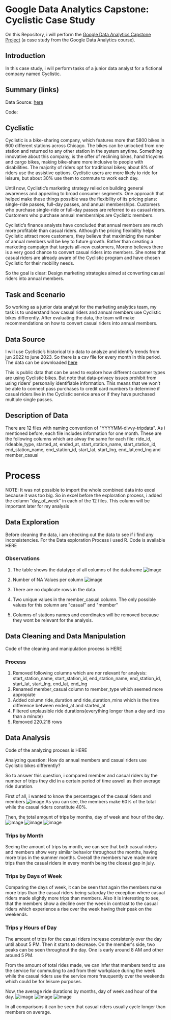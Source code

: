 # Google Data Analytics Capstone: Cyclistic Case Study
On this Repository, i will perform the [Google Data Analytics Capstone Project](https://www.coursera.org/learn/google-data-analytics-capstone) (a case study from the Google Data Analytics course).

## Introduction
In this case study, i will perform tasks of a junior data analyst for a fictional company named Cyclistic.

## Summary (links)
Data Source: [here](https://divvy-tripdata.s3.amazonaws.com/index.html)

Code:


## Cyclistic
Cyclistic is a bike-sharing company, which features more that 5800 bikes in 600 different stations across Chicago.
The bikes can be unlocked from one station and returned to any other station in the system anytime.
Something innovative about this company, is the offer of reclining bikes, hand tricycles and cargo bikes, making bike-share more
inclusive to people with disabilities. The majority of riders opt for traditional bikes; about 8% of riders use the assistive options. 
Cyclistic users are more likely to ride for leisure, but about 30% use them to commute to work each day.

Until now, Cyclistic’s marketing strategy relied on building general awareness and appealing to broad consumer segments.
One approach that helped make these things possible was the flexibility of its pricing plans: single-ride passes, full-day passes,
and annual memberships. Customers who purchase single-ride or full-day passes are referred to as casual riders. Customers
who purchase annual memberships are Cyclistic members.

Cyclistic’s finance analysts have concluded that annual members are much more profitable than casual riders. Although the
pricing flexibility helps Cyclistic attract more customers, they believe that maximizing the number of annual members will
be key to future growth. Rather than creating a marketing campaign that targets all-new customers, Moreno believes there is a
very good chance to convert casual riders into members. She notes that casual riders are already aware of the Cyclistic
program and have chosen Cyclistic for their mobility needs.

So the goal is clear: Design marketing strategies aimed at converting casual riders into annual members.

## Task and Scenario
So working as a junior data analyst for the marketing analytics team, my task is to understand how casual riders and annual members
use Cyclistic bikes differently. After evaluating the data, the team will make recommendations on how to convert casual riders into annual members.

## Data Source
I will use Cyclistic’s historical trip data to analyze and identify trends from jun 2022 to june 2023. So there is a csv file for every month in this period. The data can be downloaded [here](https://divvy-tripdata.s3.amazonaws.com/index.html)

This is public data that can be used to explore how different customer types are using Cyclistic bikes. But note that data-privacy issues prohibit from using riders’ personally identifiable information. This means that we won’t be able to connect pass purchases to credit card numbers to determine if casual riders live in the Cyclistic service area or if they have purchased multiple single passes.

## Description of Data
There are 12 files with naming convention of "YYYYMM-divvy-tripdata". As i mentioned before, each file includes information for one month.
These are the following columns which are alway the same for each file: ride_id, rideable_type, started_at, ended_at, start_station_name, start_station_id, end_station_name, end_station_id, start_lat, start_lng, end_lat,end_lng and member_casual

# Process

NOTE: It was not possible to import the whole combined data into excel because it was too big. So in excel before the exploration process, i added the column "day_of_week" in each of the 12 files.
This column will be important later for my analysis

## Data Exploration
Before cleaning the data, i am checking out the data to see if i find any inconsistencies. For the Data exploration Process i used R.
Code is available HERE

### Observations

1. The table shows the datatype of all columns of the dataframe
   ![Image](images/datatype.png)

2. Number of NA Values per column
   ![image](images/NA_values.png)

3. There are no duplicate rows in the data.
4. Two unique values in the member_casual column. The only possible values for this column are "casual" and "member"
5. Columns of stations names and coordinates will be removed because they wont be relevant for the analysis.

## Data Cleaning and Data Manipulation
Code of the cleaning and manipulation process is HERE   

### Process
1. Removed following columns which are nor relevant for analysis: start_station_name, start_station_id, end_station_name, end_station_id, start_lat, start_lng, end_lat, end_lng
2. Renamed member_casual column to member_type which seemed more appropiate
3. Added column ride_duration and ride_duration_mins which is the time difference between ended_at and started_at
4. Filtered unplausible ride durations(everything longer than a day and less than a minute)
5. Removed 220.218 rows

## Data Analysis
Code of the analyzing process is HERE

Analyzing question: How do annual members and casual riders use Cyclistic bikes differently?

So to answer this question, i compared member and casual riders by the number of trips they did in a certain period of time aswell as their average ride duration.

First of all, i wanted to know the percentages of the casual riders and members 
 ![image](plots/distribution_members.png)
 As you can see, the members make 60% of the total while the casual riders constitute 40%.

 Then, the total amount of trips by months, day of week and hour of the day.
 ![image](plots/total_rides_per_month.png)
 ![image](plots/total_rides_per_weekday.png)
 ![image](plots/total_rides_per_hour.png)

### Trips by Month
Seeing the amount of trips by month, we can see that both casual riders and members show very similar behavior throughout the months, having more trips in the summer months.
Overall the members have made more trips than the casual riders in every month being the closest gap in july.

### Trips by Days of Week
Comparing the days of week, it can be seen that again the members make more trips than the casual riders being saturday the exception where casual riders made slightly more trips than members.
Also it is interesting to see, that the members show a decline over the week in contrast to the casual riders which experience a rise over the week having their peak on the weekends.

### Trips y Hours of Day
The amount of trips for the casual riders increase consistenly over the day until about 5 PM. Then it starts to decrease.
On the member's side, two peaks can be seen throughout the day. One is early around 8 AM and other around 5 PM.

From the amount of total rides made, we can infer that members tend to use the service for commuting to and from their workplace during the week while 
the casual riders use the service more freuquently over the weekends which could be for leisure purposes.

Now, the average ride durations by months, day of week and hour of the day.
![image](plots/ride_duration_month.png)
![image](plots/ride_duration_weekdays.png)
![image](plots/ride_duration_per_hour.png)

In all comparisons it can be seen that casual riders usually cycle longer than members on average. 


